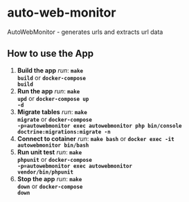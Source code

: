 # auto-web-monitor
AutoWebMonitor - generates urls and extracts url data

## How to use the App

1. **Build the app** *run*: <code>**make build**</code> or <code>**docker-compose build**</code>
1. **Run the app** *run*: <code>**make upd**</code> or <code>**docker-compose up -d**</code>
1. **Migrate tables** *run*: <code>**make migrate**</code> or <code>**docker-compose -p=autowebmonitor exec autowebmonitor php bin/console doctrine:migrations:migrate -n**</code>
1. **Connect to cotainer** *run*: <code>**make bash**</code> or <code>**docker exec -it autowebmonitor bin/bash**</code>
1. **Run unit test** *run*: <code>**make phpunit**</code> or <code>**docker-compose -p=autowebmonitor exec autowebmonitor vendor/bin/phpunit**</code>
1. **Stop the app** *run*: <code>**make down**</code> or <code>**docker-compose down**</code>